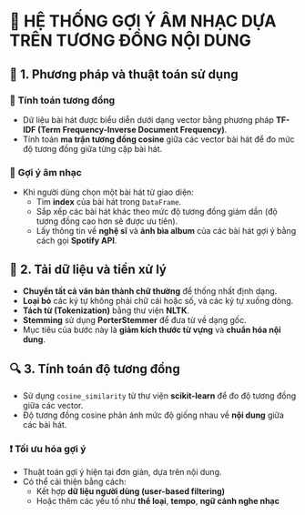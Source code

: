 # 🎵 **HỆ THỐNG GỢI Ý ÂM NHẠC DỰA TRÊN TƯƠNG ĐỒNG NỘI DUNG**

## 📌 **1. Phương pháp và thuật toán sử dụng**

### 🔹 **Tính toán tương đồng**

- Dữ liệu bài hát được biểu diễn dưới dạng vector bằng phương pháp **TF-IDF (Term Frequency-Inverse Document Frequency)**.
- Tính toán **ma trận tương đồng cosine** giữa các vector bài hát để đo mức độ tương đồng giữa từng cặp bài hát.

### 🔹 **Gợi ý âm nhạc**

- Khi người dùng chọn một bài hát từ giao diện:
  - Tìm **index** của bài hát trong `DataFrame`.
  - Sắp xếp các bài hát khác theo mức độ tương đồng giảm dần (độ tương đồng cao hơn sẽ được ưu tiên).
  - Lấy thông tin về **nghệ sĩ** và **ảnh bìa album** của các bài hát gợi ý bằng cách gọi **Spotify API**.

## 🧹 **2. Tải dữ liệu và tiền xử lý**

- **Chuyển tất cả văn bản thành chữ thường** để thống nhất định dạng.
- **Loại bỏ** các ký tự không phải chữ cái hoặc số, và các ký tự xuống dòng.
- **Tách từ (Tokenization)** bằng thư viện **NLTK**.
- **Stemming** sử dụng **PorterStemmer** để đưa từ về dạng gốc.
- Mục tiêu của bước này là **giảm kích thước từ vựng** và **chuẩn hóa nội dung**.

## 🔍 **3. Tính toán độ tương đồng**

- Sử dụng `cosine_similarity` từ thư viện **scikit-learn** để đo độ tương đồng giữa các vector.
- Độ tương đồng cosine phản ánh mức độ giống nhau về **nội dung** giữa các bài hát.


### ❗ **Tối ưu hóa gợi ý**

- Thuật toán gợi ý hiện tại đơn giản, dựa trên nội dung.
- Có thể cải thiện bằng cách:
  - Kết hợp **dữ liệu người dùng (user-based filtering)**
  - Hoặc thêm các yếu tố như **thể loại**, **tempo**, **ngữ cảnh nghe nhạc**
